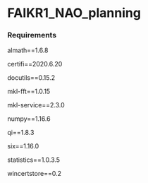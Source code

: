 # FAIKR1_NAO_planning

### Requirements
almath==1.6.8

certifi==2020.6.20

docutils==0.15.2

mkl-fft==1.0.15

mkl-service==2.3.0

numpy==1.16.6

qi==1.8.3

six==1.16.0

statistics==1.0.3.5

wincertstore==0.2
